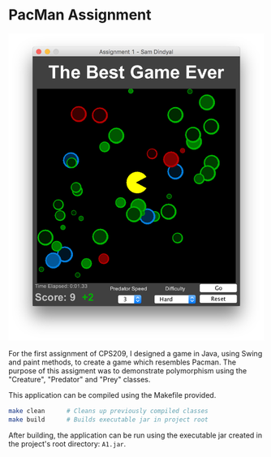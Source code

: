 # PacMan Assignment

![](img/gameplay.png)

For the first assignment of CPS209, I designed a game in Java, using Swing and paint methods, to create a game which resembles Pacman. The purpose of this assigment was to demonstrate polymorphism using the "Creature", "Predator" and "Prey" classes.

This application can be compiled using the Makefile provided.

```bash
make clean      # Cleans up previously compiled classes
make build      # Builds executable jar in project root
```

After building, the application can be run using the executable jar created in the project's root directory: <code>A1.jar</code>.
